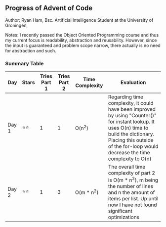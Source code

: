 ## Progress of Advent of Code

Author: Ryan Ham, Bsc. Artificial Intelligence Student at the University of Groningen,

Notes:
I recently passed the Object Oriented Programming course and thus my current focus is readability, abstraction and reusability.
However, since the input is guaranteed and problem scope narrow, there actually is no need for abstraction and such.

### Summary Table

| Day   | Stars | Tries Part 1 | Tries Part 2 | Time Complexity       | Evaluation                                                                                                                                                                                                                 |
| ----- | ----- | ------------ | ------------ | --------------------- | -------------------------------------------------------------------------------------------------------------------------------------------------------------------------------------------------------------------------- |
| Day 1 | ⭐⭐  | 1            | 1            | O(n<sup>2</sup>)      | Regarding time complexity, it could have been improved by using "Counter()" for instant lookup. It uses O(n) time to build the dictionary. Placing this outside of the for-loop would decrease the time complexity to O(n) |
| Day 2 | ⭐⭐  | 1            | 3            | O(m \* n<sup>2</sup>) | The overall time complexity of part 2 is O(m \* n<sup>2</sup>), m being the number of lines and n the amount of items per list. Up until now I have not found significant optimizations                                    |
